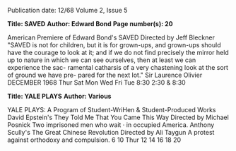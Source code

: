 Publication date: 12/68
Volume 2, Issue 5

**Title: SAVED**
**Author: Edward Bond**
**Page number(s): 20**

American Premiere of 
Edward Bond's 
SAVED 
Directed by 
Jeff Bleckner 
"SAVED is not for children, but it is for 
grown-ups, and grown-ups should have 
the courage to look at it; and if we do 
not find precisely the mirror held up to 
nature in which we can see ourselves, 
then at least we can experience the sac-
ramental catharsis of a very chastening 
look at the sort of ground we have pre-
pared for the next lot." 
Sir Laurence Olivier 
DECEMBER 1968 
Thur 
Sat 
Mon 
Wed 
Fri 
Tue 
8:30 
2:30 & 8:30 


**Title: YALE PLAYS**
**Author: Various**

YALE PLAYS: 
A Program of Student-WriHen & Student-Produced Works 
David Epstein's 
They Told Me That You 
Came This Way 
Directed by Michael Posnick 
Two imprisoned men who wait · in occupied 
America. 
Anthony Scully's 
The Great Chinese 
Revolution 
Directed by Ali Taygun 
A protest against orthodoxy and compulsion. 
6 
10 
Thur 12 
14 
16 
18 
20